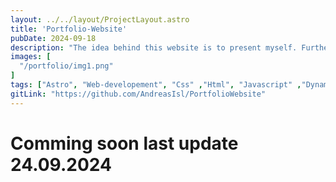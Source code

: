 ```yaml
---
layout: ../../layout/ProjectLayout.astro
title: 'Portfolio-Website'
pubDate: 2024-09-18
description: "The idea behind this website is to present myself. Furthermore it is used to show my projects which in turn show my skills as a developer"
images: [
  "/portfolio/img1.png"
]
tags: ["Astro", "Web-developement", "Css" ,"Html", "Javascript" ,"Dynamicpaths", "Visualstudio-Code","md-Files"]
gitLink: "https://github.com/AndreasIsl/PortfolioWebsite"
---
```


# Comming soon last update 24.09.2024


